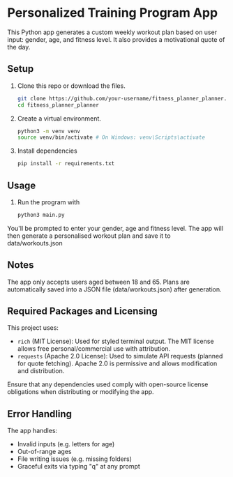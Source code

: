 # Personalized Training Program App

This Python app generates a custom weekly workout plan based on user input: gender, age, and fitness level. It also provides a motivational quote of the day.

## Setup

1. Clone this repo or download the files.
   ```bash
   git clone https://github.com/your-username/fitness_planner_planner.git
   cd fitness_planner_planner

2. Create a virtual environment.
    ```bash
    python3 -m venv venv
    source venv/bin/activate # On Windows: venv\Scripts\activate

3. Install dependencies 
    ```bash
    pip install -r requirements.txt

## Usage 

1. Run the program with 
    ```bash
    python3 main.py 

You'll be prompted to enter your gender, age and fitness level. The app will then generate a personalised workout plan and save it to data/workouts.json

## Notes 

The app only accepts users aged between 18 and 65.
Plans are automatically saved into a JSON file (data/workouts.json) after generation. 

## Required Packages and Licensing

This project uses:

- `rich` (MIT License): Used for styled terminal output. The MIT license allows free personal/commercial use with attribution.
- `requests` (Apache 2.0 License): Used to simulate API requests (planned for quote fetching). Apache 2.0 is permissive and allows modification and distribution.

Ensure that any dependencies used comply with open-source license obligations when distributing or modifying the app.

## Error Handling

The app handles:
- Invalid inputs (e.g. letters for age)
- Out-of-range ages
- File writing issues (e.g. missing folders)
- Graceful exits via typing "q" at any prompt

